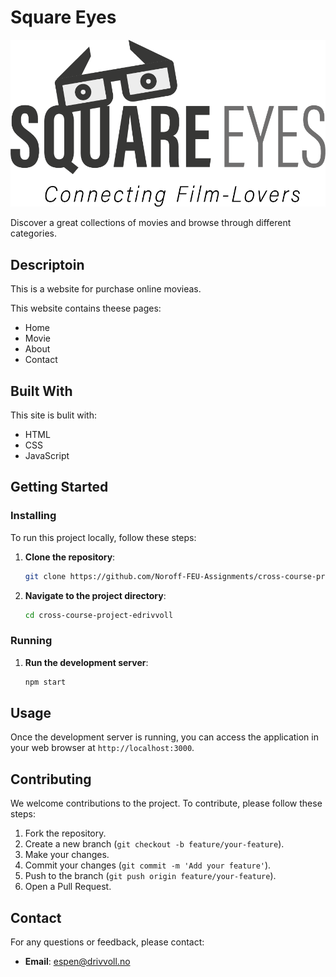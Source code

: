 # Square Eyes

![image](./images/SquareEyes_Logo.png)

Discover a great collections of movies and browse through different categories.

## Descriptoin

This is a website for purchase online movieas.

This website contains theese pages:

- Home
- Movie
- About
- Contact

## Built With
This site is bulit with:
- HTML
- CSS
- JavaScript

## Getting Started

### Installing

To run this project locally, follow these steps:

1. **Clone the repository**:
    ```sh
    git clone https://github.com/Noroff-FEU-Assignments/cross-course-project-edrivvoll.git
    ```

2. **Navigate to the project directory**:
    ```sh
    cd cross-course-project-edrivvoll
    ```

  ### Running

1. **Run the development server**:
    ```sh
    npm start
    ```

## Usage

Once the development server is running, you can access the application in your web browser at `http://localhost:3000`.

## Contributing

We welcome contributions to the project. To contribute, please follow these steps:

1. Fork the repository.
2. Create a new branch (`git checkout -b feature/your-feature`).
3. Make your changes.
4. Commit your changes (`git commit -m 'Add your feature'`).
5. Push to the branch (`git push origin feature/your-feature`).
6. Open a Pull Request.

## Contact

For any questions or feedback, please contact:

- **Email**: espen@drivvoll.no
